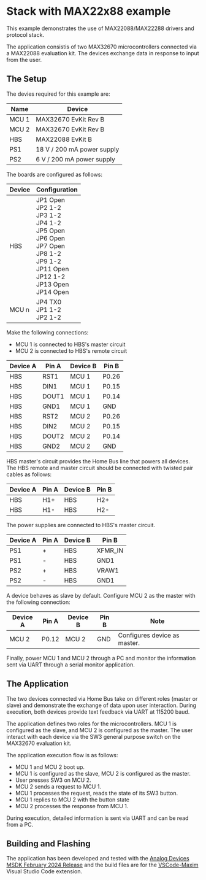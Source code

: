 # Stack with MAX22x88 example

This example demonstrates the use of MAX22088/MAX22288 drivers and protocol stack.

The application consistis of two MAX32670 microcontrollers connected via a MAX22088 evaluation kit.
The devices exchange data in response to input from the user.

## The Setup

The devies required for this example are:

| Name | Device |
| --- | --- |
| MCU 1 | MAX32670 EvKit Rev B |
| MCU 2 | MAX32670 EvKit Rev B |
| HBS | MAX22088 EvKit B |
| PS1 | 18 V / 200 mA power supply |
| PS2 | 6 V / 200 mA power supply |

The boards are configured as follows:

| Device | Configuration |
| --- | --- |
| HBS | JP1 Open<br>JP2 1-2<br>JP3 1-2<br>JP4 1-2<br>JP5 Open<br>JP6 Open<br>JP7 Open<br>JP8 1-2<br>JP9 1-2<br>JP11 Open<br>JP12 1-2<br>JP13 Open<br>JP14 Open
| MCU n | JP4 TX0<br>JP1 1-2<br>JP2 1-2 |

Make the following connections:

- MCU 1 is connected to HBS's master circuit
- MCU 2 is connected to HBS's remote circuit

| Device A | Pin A | Device B | Pin B |
| --- | --- | --- | --- |
| HBS | RST1 | MCU 1 | P0.26 |
| HBS | DIN1 | MCU 1 | P0.15 |
| HBS | DOUT1 | MCU 1 | P0.14 |
| HBS | GND1  | MCU 1 | GND |
| HBS | RST2 | MCU 2 | P0.26 |
| HBS | DIN2 | MCU 2 | P0.15 |
| HBS | DOUT2 | MCU 2 | P0.14 |
| HBS | GND2  | MCU 2 | GND |

HBS master's circuit provides the Home Bus line that powers all devices.
The HBS remote and master circuit should be connected with twisted pair cables as follows:

| Device A | Pin A | Device B | Pin B |
| --- | --- | --- | --- |
| HBS | H1+ | HBS | H2+ |
| HBS | H1- | HBS | H2- |

The power supplies are connected to HBS's master circuit.

| Device A | Pin A | Device B | Pin B|
| --- | --- | --- | --- |
| PS1 | + | HBS | XFMR_IN |
| PS1 | - | HBS | GND1 |
| PS2 | + | HBS | VRAW1 |
| PS2 | - | HBS | GND1 |

A device behaves as slave by default. Configure MCU 2 as the master with the following connection:

| Device A | Pin A | Device B | Pin B | Note |
| --- | --- | --- | --- | --- |
| MCU 2 | P0.12 | MCU 2 | GND | Configures device as master. |

Finally, power MCU 1 and MCU 2 through a PC and monitor the information sent via UART through a serial monitor application.

## The Application

The two devices connected via Home Bus take on different roles (master or slave) and demonstrate the exchange of data upon user interaction.
During execution, both devices provide text feedback via UART at 115200 baud.

The application defines two roles for the microcontrollers. MCU 1 is configured as the slave, and MCU 2 is configured as the master.
The user interact with each device via the SW3 general purpose switch on the MAX32670 evaluation kit.

The application execution flow is as follows:

- MCU 1 and MCU 2 boot up.
- MCU 1 is configured as the slave, MCU 2 is configured as the master.
- User presses SW3 on MCU 2.
- MCU 2 sends a request to MCU 1.
- MCU 1 processes the request, reads the state of its SW3 button.
- MCU 1 replies to MCU 2 with the button state
- MCU 2 processes the response from MCU 1.

During execution, detailed information is sent via UART and can be read from a PC.

## Building and Flashing

The application has been developed and tested with the [Analog Devices MSDK February 2024 Release](https://github.com/analogdevicesinc/msdk/releases/tag/v2024_02) and the build files are for the [VSCode-Maxim](https://github.com/analogdevicesinc/VSCode-Maxim) Visual Studio Code extension.
